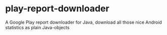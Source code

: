 play-report-downloader
======================

A Google Play report downloader for Java, download all those nice Android statistics as plain Java-objects
